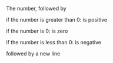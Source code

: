 The number, followed by

if the number is greater than 0: is positive

if the number is 0: is zero

if the number is less than 0: is negative

followed by a new line
